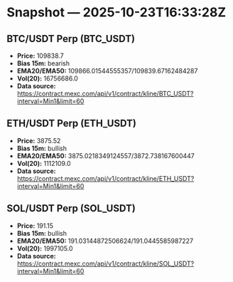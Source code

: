 # Snapshot — 2025-10-23T16:33:28Z

## BTC/USDT Perp (BTC_USDT)
- **Price:** 109838.7
- **Bias 15m:** bearish
- **EMA20/EMA50:** 109866.01544555357/109839.67162484287
- **Vol(20):** 16756686.0
- **Data source:** https://contract.mexc.com/api/v1/contract/kline/BTC_USDT?interval=Min1&limit=60

## ETH/USDT Perp (ETH_USDT)
- **Price:** 3875.52
- **Bias 15m:** bullish
- **EMA20/EMA50:** 3875.0218349124557/3872.738167600447
- **Vol(20):** 1112109.0
- **Data source:** https://contract.mexc.com/api/v1/contract/kline/ETH_USDT?interval=Min1&limit=60

## SOL/USDT Perp (SOL_USDT)
- **Price:** 191.15
- **Bias 15m:** bullish
- **EMA20/EMA50:** 191.03144872506624/191.0445585987227
- **Vol(20):** 1997105.0
- **Data source:** https://contract.mexc.com/api/v1/contract/kline/SOL_USDT?interval=Min1&limit=60
